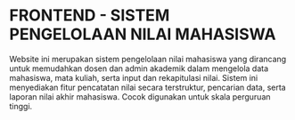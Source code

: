 # FRONTEND - SISTEM PENGELOLAAN NILAI MAHASISWA
Website ini merupakan sistem pengelolaan nilai mahasiswa yang dirancang untuk memudahkan dosen dan admin akademik dalam mengelola data mahasiswa, mata kuliah, serta input dan rekapitulasi nilai. Sistem ini menyediakan fitur pencatatan nilai secara terstruktur, pencarian data, serta laporan nilai akhir mahasiswa. Cocok digunakan untuk skala perguruan tinggi.



  




